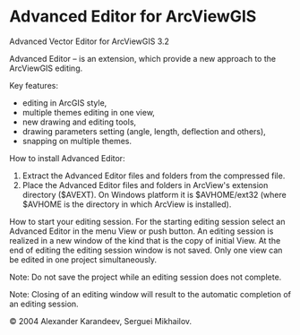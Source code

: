 # Advanced Editor for ArcViewGIS
Advanced Vector Editor for ArcViewGIS 3.2

Advanced Editor – is an extension, which provide a new approach to the ArcViewGIS editing.

Key features:
- editing in ArcGIS style,
- multiple themes editing in one view,
- new drawing and editing tools,
- drawing parameters setting (angle, length, deflection and others),
- snapping on multiple themes.

How to install Advanced Editor:
1. Extract the Advanced Editor files and folders from the compressed file.
2. Place the Advanced Editor files and folders in ArcView's extension directory ($AVEXT). On Windows platform it is $AVHOME/ext32 (where $AVHOME is the directory in which ArcView is installed).

How to start your editing session.
For the starting editing session select an Advanced Editor in the menu View or push button.
An editing session is realized in a new window of the kind that is the copy of initial View.
At the end of editing the editing session window is not saved.
Only one view can be edited in one project simultaneously.

Note: Do not save the project while an editing session does not complete.

Note: Closing of an editing window will result to the automatic completion of an editing session.

© 2004 Alexander Karandeev, Serguei Mikhailov.
